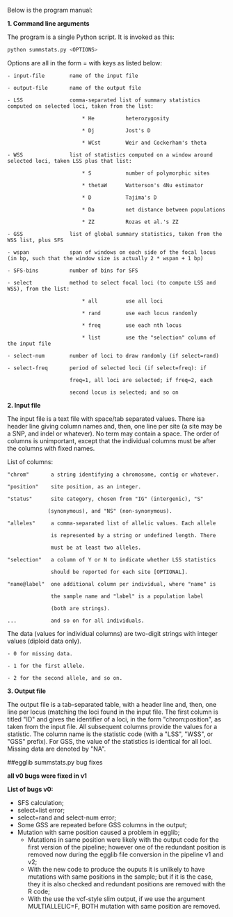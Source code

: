 [//]: # (Hello,)

[//]: # (I'm done with a complete version of the summstats.py script. As we discussed, it takes an input file in the format of the "example.txt" file attached,)
[//]: # (and generates, based on option values, an output file in the format of the "test.txt" file attached. I attached the current version of the source file) 
[//]: # (also - the program is complete with this single file.)

[//]: # (But it will be more interesting to test it with a more serious input file. Where are you with SLiM?)

[//]: # (To use it, you need EggLib version 3.0.0b18 because I've especially added a feature to make it easier to compute the SFS. It will be online soon.)

Below is the program manual:

**1. Command line arguments**

The program is a single Python script. It is invoked as this:

```bash
python summstats.py <OPTIONS>
```

Options are all in the form <KEY>=<VALUE> with keys as listed below:

    - input-file        name of the input file

    - output-file       name of the output file

    - LSS               comma-separated list of summary statistics computed on selected loci, taken from the list:

                            * He          heterozygosity

                            * Dj          Jost's D

                            * WCst        Weir and Cockerham's theta

    - WSS               list of statistics computed on a window around selected loci, taken LSS plus that list:

                            * S           number of polymorphic sites

                            * thetaW      Watterson's 4Nu estimator

                            * D           Tajima's D

                            * Da          net distance between populations

                            * ZZ          Rozas et al.'s ZZ

    - GSS               list of global summary statistics, taken from the WSS list, plus SFS

    - wspan             span of windows on each side of the focal locus (in bp, such that the window size is actually 2 * wspan + 1 bp)

    - SFS-bins          number of bins for SFS

    - select            method to select focal loci (to compute LSS and WSS), from the list:

                            * all         use all loci

                            * rand        use each locus randomly

                            * freq        use each nth locus

                            * list        use the "selection" column of the input file

    - select-num        number of loci to draw randomly (if select=rand)

    - select-freq       period of selected loci (if select=freq): if

                        freq=1, all loci are selected; if freq=2, each

                        second locus is selected; and so on


**2. Input file**

The input file is a text file with space/tab separated values. There isa header line 
giving column names and, then, one line per site (a site may be a SNP, and indel or 
whatever). No term may contain a space. The order of columns is unimportant, except that 
the individual columns must be after the columns with fixed names.

List of columns:

    "chrom"       a string identifying a chromosome, contig or whatever.
    
    "position"    site position, as an integer.

    "status"      site category, chosen from "IG" (intergenic), "S"

                 (synonymous), and "NS" (non-synonymous).

    "alleles"     a comma-separated list of allelic values. Each allele

                  is represented by a string or undefined length. There

                  must be at least two alleles.

    "selection"   a column of Y or N to indicate whether LSS statistics

                  should be reported for each site [OPTIONAL].

    "name@label"  one additional column per individual, where "name" is

                  the sample name and "label" is a population label

                  (both are strings).

    ...           and so on for all individuals.


The data (values for individual columns) are two-digit strings with integer values 
(diploid data only).

    - 0 for missing data.

    - 1 for the first allele.

    - 2 for the second allele, and so on.

**3. Output file**

The output file is a tab-separated table, with a header line and, then, one line per 
locus (matching the loci found in the input file. The first column is titled "ID" and 
gives the identifier of a loci, in the form "chrom:position", as taken from the input 
file. All subsequent columns provide the values for a statistic. The column name is 
the statistic code (with a "LSS", "WSS", or "GSS" prefix). For GSS, the value of the 
statistics is identical for all loci. Missing data are denoted by "NA".

##egglib summstats.py bug fixes

**all v0 bugs were fixed in v1**

**List of bugs v0:**
- SFS calculation;
- select=list error;
- select=rand and select-num error;
- Some GSS are repeated before GSS columns in the output;
- Mutation with same position caused a problem in egglib;
	- Mutations in same position were likely with the output code for the first version of the pipeline; however one of the redundant position is removed now during the egglib file conversion in the pipeline v1 and v2;
	- With the new code to produce the ouputs it is unlikely to have mutations with same positions in the sample; but if it is the case, they it is also checked and redundant positions are removed with the R code;
	- With the use the vcf-style slim output, if we use the argument MULTIALLELIC=F, BOTH mutation with same position are removed.